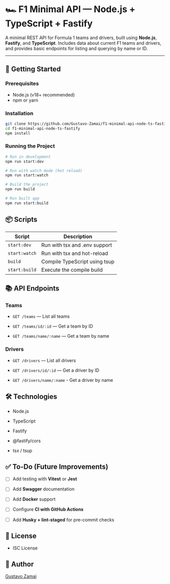# 🏎️ F1 Minimal API — Node.js + TypeScript + Fastify

A minimal REST API for Formula 1 teams and drivers, built using **Node.js**, **Fastify**, and **TypeScript**. Includes data about current F1 teams and drivers, and provides basic endpoints for listing and querying by name or ID.

---

## 🚀 Getting Started

### Prerequisites

- Node.js (v18+ recommended)
- npm or yarn

### Installation

```bash
git clone https://github.com/Gustavo-Zamai/f1-minimal-api-node-ts-fastify.git
cd f1-minimal-api-node-ts-fastify
npm install
```
### Running the Project
```bash
# Run in development
npm run start:dev

# Run with watch mode (hot reload)
npm run start:watch

# Build the project
npm run build

# Run built app
npm run start:build
```
## 📦 Scripts

| Script         | Description                    |
|----------------|--------------------------------|
| `start:dev`    | Run with tsx and .env support  |
| `start:watch`  | Run with tsx and hot-reload    |
| `build`        | Compile TypeScript using tsup  |
| `start:build`  | Execute the compile build      |


## 📚 API Endpoints
### Teams
- `GET /teams` — List all teams

- `GET /teams/id/:id` — Get a team by ID

- `GET /teams/name/:name` — Get a team by name

### Drivers
- `GET /drivers` — List all drivers

- `GET /drivers/id/:id` — Get a driver by ID

- `GET /drivers/name/:name` - Get a driver by name


## 🛠️ Technologies
- Node.js

- TypeScript

- Fastify

- @fastify/cors

- tsx / tsup

## ✅ To-Do (Future Improvements)
- [ ] Add testing with **Vitest** or **Jest**

- [ ] Add **Swagger** documentation

- [ ] Add **Docker** support

- [ ] Configure **CI with GitHub Actions**

- [ ] Add **Husky + lint-staged** for pre-commit checks

## 📄 License
- ISC License

## 👤 Author
[Gustavo Zamai](https://github.com/Gustavo-Zamai)
